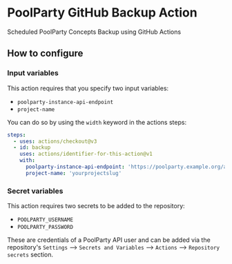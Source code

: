 # PoolParty GitHub Backup Action
Scheduled PoolParty Concepts Backup using GitHub Actions

## How to configure

### Input variables
This action requires that you specify two input variables:
* `poolparty-instance-api-endpoint`
* `project-name`

You can do so by using the `width` keyword in the actions steps:

```yaml
steps:
  - uses: actions/checkout@v3
  - id: backup
    uses: actions/identifier-for-this-action@v1
    with:
      poolparty-instance-api-endpoint: 'https://poolparty.example.org/api/'
      project-name: 'yourprojectslug'
```


### Secret variables
This action requires two secrets to be added to the repository:
* `POOLPARTY_USERNAME`
* `POOLPARTY_PASSWORD`

These are credentials of a PoolParty API user and can be added via the repository's `Settings` --> `Secrets and Variables` --> `Actions` --> `Repository secrets` section.
